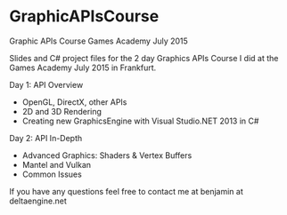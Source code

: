 # GraphicAPIsCourse

Graphic APIs Course Games Academy July 2015

Slides and C# project files for the 2 day Graphics APIs Course I did at the Games Academy July 2015 in Frankfurt.

Day 1: API Overview
* OpenGL, DirectX, other APIs
* 2D and 3D Rendering
* Creating new GraphicsEngine with Visual Studio.NET 2013 in C#

Day 2: API In-Depth
* Advanced Graphics: Shaders & Vertex Buffers
* Mantel and Vulkan
* Common Issues

If you have any questions feel free to contact me at benjamin at deltaengine.net
